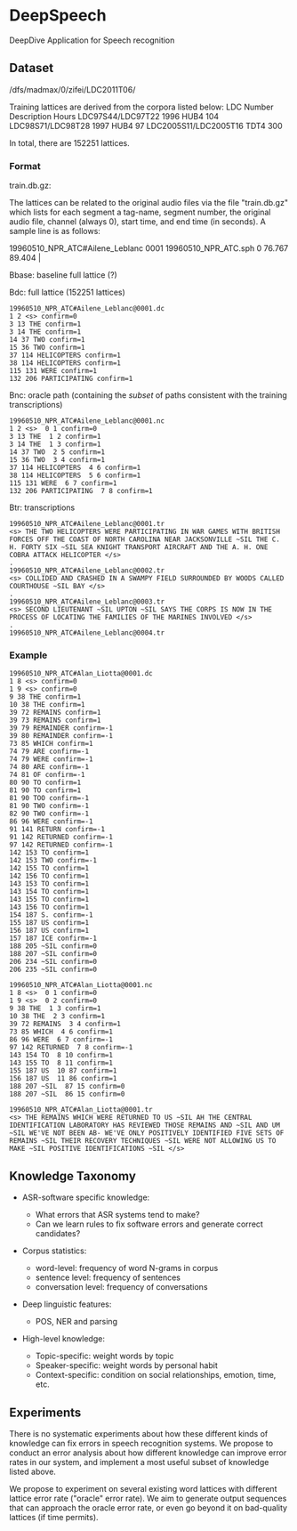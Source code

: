 DeepSpeech
=======

DeepDive Application for Speech recognition

Dataset
----

/dfs/madmax/0/zifei/LDC2011T06/

Training lattices are derived from the corpora listed below:
LDC Number                 Description   Hours
LDC97S44/LDC97T22          1996 HUB4     104
LDC98S71/LDC98T28          1997 HUB4     97
LDC2005S11/LDC2005T16      TDT4          300

In total, there are 152251 lattices.

### Format 

train.db.gz:

The lattices can be related to the original audio files via the file "train.db.gz" which lists for each segment a tag-name, segment number, the original audio file, channel (always 0), start time, and end time (in seconds). A sample line is as follows:

19960510_NPR_ATC#Ailene_Leblanc 0001 19960510_NPR_ATC.sph 0 76.767 89.404 | 


Bbase: baseline full lattice (?)


Bdc: full lattice (152251 lattices)

    19960510_NPR_ATC#Ailene_Leblanc@0001.dc
    1 2 <s> confirm=0
    3 13 THE confirm=1
    3 14 THE confirm=1
    14 37 TWO confirm=1
    15 36 TWO confirm=1
    37 114 HELICOPTERS confirm=1
    38 114 HELICOPTERS confirm=1
    115 131 WERE confirm=1
    132 206 PARTICIPATING confirm=1


Bnc: oracle path (containing the *subset* of paths consistent with the training transcriptions)

    19960510_NPR_ATC#Ailene_Leblanc@0001.nc
    1 2 <s>  0 1 confirm=0
    3 13 THE  1 2 confirm=1
    3 14 THE  1 3 confirm=1
    14 37 TWO  2 5 confirm=1
    15 36 TWO  3 4 confirm=1
    37 114 HELICOPTERS  4 6 confirm=1
    38 114 HELICOPTERS  5 6 confirm=1
    115 131 WERE  6 7 confirm=1
    132 206 PARTICIPATING  7 8 confirm=1


Btr: transcriptions

    19960510_NPR_ATC#Ailene_Leblanc@0001.tr
    <s> THE TWO HELICOPTERS WERE PARTICIPATING IN WAR GAMES WITH BRITISH FORCES OFF THE COAST OF NORTH CAROLINA NEAR JACKSONVILLE ~SIL THE C. H. FORTY SIX ~SIL SEA KNIGHT TRANSPORT AIRCRAFT AND THE A. H. ONE COBRA ATTACK HELICOPTER </s>
    .
    19960510_NPR_ATC#Ailene_Leblanc@0002.tr
    <s> COLLIDED AND CRASHED IN A SWAMPY FIELD SURROUNDED BY WOODS CALLED COURTHOUSE ~SIL BAY </s>
    .
    19960510_NPR_ATC#Ailene_Leblanc@0003.tr
    <s> SECOND LIEUTENANT ~SIL UPTON ~SIL SAYS THE CORPS IS NOW IN THE PROCESS OF LOCATING THE FAMILIES OF THE MARINES INVOLVED </s>
    .
    19960510_NPR_ATC#Ailene_Leblanc@0004.tr


### Example 

    19960510_NPR_ATC#Alan_Liotta@0001.dc
    1 8 <s> confirm=0
    1 9 <s> confirm=0
    9 38 THE confirm=1
    10 38 THE confirm=1
    39 72 REMAINS confirm=1
    39 73 REMAINS confirm=1
    39 79 REMAINDER confirm=-1
    39 80 REMAINDER confirm=-1
    73 85 WHICH confirm=1
    74 79 ARE confirm=-1
    74 79 WERE confirm=-1
    74 80 ARE confirm=-1
    74 81 OF confirm=-1
    80 90 TO confirm=1
    81 90 TO confirm=1
    81 90 TOO confirm=-1
    81 90 TWO confirm=-1
    82 90 TWO confirm=-1
    86 96 WERE confirm=-1
    91 141 RETURN confirm=-1
    91 142 RETURNED confirm=-1
    97 142 RETURNED confirm=-1
    142 153 TO confirm=1
    142 153 TWO confirm=-1
    142 155 TO confirm=1
    142 156 TO confirm=1
    143 153 TO confirm=1
    143 154 TO confirm=1
    143 155 TO confirm=1
    143 156 TO confirm=1
    154 187 S. confirm=-1
    155 187 US confirm=1
    156 187 US confirm=1
    157 187 ICE confirm=-1
    188 205 ~SIL confirm=0
    188 207 ~SIL confirm=0
    206 234 ~SIL confirm=0
    206 235 ~SIL confirm=0

    19960510_NPR_ATC#Alan_Liotta@0001.nc
    1 8 <s>  0 1 confirm=0
    1 9 <s>  0 2 confirm=0
    9 38 THE  1 3 confirm=1
    10 38 THE  2 3 confirm=1
    39 72 REMAINS  3 4 confirm=1
    73 85 WHICH  4 6 confirm=1
    86 96 WERE  6 7 confirm=-1
    97 142 RETURNED  7 8 confirm=-1
    143 154 TO  8 10 confirm=1
    143 155 TO  8 11 confirm=1
    155 187 US  10 87 confirm=1
    156 187 US  11 86 confirm=1
    188 207 ~SIL  87 15 confirm=0
    188 207 ~SIL  86 15 confirm=0

    19960510_NPR_ATC#Alan_Liotta@0001.tr
    <s> THE REMAINS WHICH WERE RETURNED TO US ~SIL AH THE CENTRAL IDENTIFICATION LABORATORY HAS REVIEWED THOSE REMAINS AND ~SIL AND UM ~SIL WE'VE NOT BEEN AB- WE'VE ONLY POSITIVELY IDENTIFIED FIVE SETS OF REMAINS ~SIL THEIR RECOVERY TECHNIQUES ~SIL WERE NOT ALLOWING US TO MAKE ~SIL POSITIVE IDENTIFICATIONS ~SIL </s>

Knowledge Taxonomy
----

- ASR-software specific knowledge: 
    - What errors that ASR systems tend to make?
    - Can we learn rules to fix software errors and generate 
      correct candidates?

- Corpus statistics: 
    - word-level: frequency of word N-grams in corpus
    - sentence level: frequency of sentences 
    - conversation level: frequency of conversations

- Deep linguistic features:
    - POS, NER and parsing

- High-level knowledge:
    - Topic-specific: weight words by topic
    - Speaker-specific: weight words by personal habit
    - Context-specific: condition on social relationships, emotion, time, etc.

Experiments
----

There is no systematic experiments about how these different kinds of
knowledge can fix errors in speech recognition systems.  We propose to
conduct an error analysis about how different knowledge can improve
error rates in our system, and implement a most useful subset of
knowledge listed above.

We propose to experiment on several existing word lattices with
different lattice error rate ("oracle" error rate). We aim to generate
output sequences that can approach the oracle error rate, or even go
beyond it on bad-quality lattices (if time permits).
